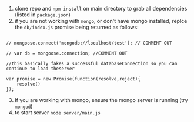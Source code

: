 1. clone repo and `npm install` on main directory to grab all dependencies (listed in `package.json`)
2. if you are not working with `mongo`, or don't have mongo installed, replce the `db/index.js` promise being returned as follows:
```

// mongoose.connect('mongodb://localhost/test'); // COMMENT OUT

// var db = mongoose.connection; //COMMENT OUT

//this basically fakes a successful databaseConnection so you can continue to load theserver

var promise = new Promise(function(resolve,reject){
    resolve() 
});

```
3. If you are working with mongo, ensure the mongo server is running (try `mongod`)
4. to start server `node server/main.js`
